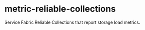 # metric-reliable-collections
Service Fabric Reliable Collections that report storage load metrics.
